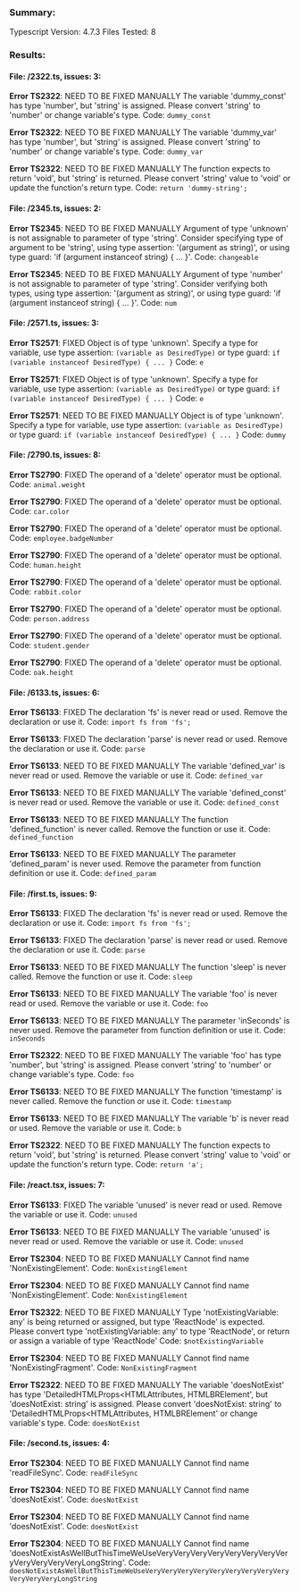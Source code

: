 ### Summary:
Typescript Version: 4.7.3
Files Tested: 8

### Results:

#### File: /2322.ts, issues: 3:

**Error TS2322**: NEED TO BE FIXED MANUALLY
The variable 'dummy_const' has type 'number', but 'string' is assigned. Please convert 'string' to 'number' or change variable's type.
Code: `dummy_const`

**Error TS2322**: NEED TO BE FIXED MANUALLY
The variable 'dummy_var' has type 'number', but 'string' is assigned. Please convert 'string' to 'number' or change variable's type.
Code: `dummy_var`

**Error TS2322**: NEED TO BE FIXED MANUALLY
The function expects to return 'void', but 'string' is returned. Please convert 'string' value to 'void' or update the function's return type.
Code: `return 'dummy-string';`

#### File: /2345.ts, issues: 2:

**Error TS2345**: NEED TO BE FIXED MANUALLY
Argument of type 'unknown' is not assignable to parameter of type 'string'. Consider specifying type of argument to be 'string', using type assertion: '(argument as string)', or using type guard: 'if (argument instanceof string) { ... }'.
Code: `changeable`

**Error TS2345**: NEED TO BE FIXED MANUALLY
Argument of type 'number' is not assignable to parameter of type 'string'. Consider verifying both types, using type assertion: '(argument as string)', or using type guard: 'if (argument instanceof string) { ... }'.
Code: `num`

#### File: /2571.ts, issues: 3:

**Error TS2571**: FIXED
Object is of type 'unknown'. Specify a type for variable, use type assertion: `(variable as DesiredType)` or type guard: `if (variable instanceof DesiredType) { ... }`
Code: `e`

**Error TS2571**: FIXED
Object is of type 'unknown'. Specify a type for variable, use type assertion: `(variable as DesiredType)` or type guard: `if (variable instanceof DesiredType) { ... }`
Code: `e`

**Error TS2571**: NEED TO BE FIXED MANUALLY
Object is of type 'unknown'. Specify a type for variable, use type assertion: `(variable as DesiredType)` or type guard: `if (variable instanceof DesiredType) { ... }`
Code: `dummy`

#### File: /2790.ts, issues: 8:

**Error TS2790**: FIXED
The operand of a 'delete' operator must be optional.
Code: `animal.weight`

**Error TS2790**: FIXED
The operand of a 'delete' operator must be optional.
Code: `car.color`

**Error TS2790**: FIXED
The operand of a 'delete' operator must be optional.
Code: `employee.badgeNumber`

**Error TS2790**: FIXED
The operand of a 'delete' operator must be optional.
Code: `human.height`

**Error TS2790**: FIXED
The operand of a 'delete' operator must be optional.
Code: `rabbit.color`

**Error TS2790**: FIXED
The operand of a 'delete' operator must be optional.
Code: `person.address`

**Error TS2790**: FIXED
The operand of a 'delete' operator must be optional.
Code: `student.gender`

**Error TS2790**: FIXED
The operand of a 'delete' operator must be optional.
Code: `oak.height`

#### File: /6133.ts, issues: 6:

**Error TS6133**: FIXED
The declaration 'fs' is never read or used. Remove the declaration or use it.
Code: `import fs from 'fs';`

**Error TS6133**: FIXED
The declaration 'parse' is never read or used. Remove the declaration or use it.
Code: `parse`

**Error TS6133**: NEED TO BE FIXED MANUALLY
The variable 'defined_var' is never read or used. Remove the variable or use it.
Code: `defined_var`

**Error TS6133**: NEED TO BE FIXED MANUALLY
The variable 'defined_const' is never read or used. Remove the variable or use it.
Code: `defined_const`

**Error TS6133**: NEED TO BE FIXED MANUALLY
The function 'defined_function' is never called. Remove the function or use it.
Code: `defined_function`

**Error TS6133**: NEED TO BE FIXED MANUALLY
The parameter 'defined_param' is never used. Remove the parameter from function definition or use it.
Code: `defined_param`

#### File: /first.ts, issues: 9:

**Error TS6133**: FIXED
The declaration 'fs' is never read or used. Remove the declaration or use it.
Code: `import fs from 'fs';`

**Error TS6133**: FIXED
The declaration 'parse' is never read or used. Remove the declaration or use it.
Code: `parse`

**Error TS6133**: NEED TO BE FIXED MANUALLY
The function 'sleep' is never called. Remove the function or use it.
Code: `sleep`

**Error TS6133**: NEED TO BE FIXED MANUALLY
The variable 'foo' is never read or used. Remove the variable or use it.
Code: `foo`

**Error TS6133**: NEED TO BE FIXED MANUALLY
The parameter 'inSeconds' is never used. Remove the parameter from function definition or use it.
Code: `inSeconds`

**Error TS2322**: NEED TO BE FIXED MANUALLY
The variable 'foo' has type 'number', but 'string' is assigned. Please convert 'string' to 'number' or change variable's type.
Code: `foo`

**Error TS6133**: NEED TO BE FIXED MANUALLY
The function 'timestamp' is never called. Remove the function or use it.
Code: `timestamp`

**Error TS6133**: NEED TO BE FIXED MANUALLY
The variable 'b' is never read or used. Remove the variable or use it.
Code: `b`

**Error TS2322**: NEED TO BE FIXED MANUALLY
The function expects to return 'void', but 'string' is returned. Please convert 'string' value to 'void' or update the function's return type.
Code: `return 'a';`

#### File: /react.tsx, issues: 7:

**Error TS6133**: FIXED
The variable 'unused' is never read or used. Remove the variable or use it.
Code: `unused`

**Error TS6133**: NEED TO BE FIXED MANUALLY
The variable 'unused' is never read or used. Remove the variable or use it.
Code: `unused`

**Error TS2304**: NEED TO BE FIXED MANUALLY
Cannot find name 'NonExistingElement'.
Code: `NonExistingElement`

**Error TS2304**: NEED TO BE FIXED MANUALLY
Cannot find name 'NonExistingElement'.
Code: `NonExistingElement`

**Error TS2322**: NEED TO BE FIXED MANUALLY
Type 'notExistingVariable: any' is being returned or assigned, but type 'ReactNode' is expected. Please convert type 'notExistingVariable: any' to type 'ReactNode', or return or assign a variable of type 'ReactNode'
Code: `$notExistingVariable`

**Error TS2304**: NEED TO BE FIXED MANUALLY
Cannot find name 'NonExistingFragment'.
Code: `NonExistingFragment`

**Error TS2322**: NEED TO BE FIXED MANUALLY
The variable 'doesNotExist' has type 'DetailedHTMLProps<HTMLAttributes<HTMLBRElement>, HTMLBRElement', but 'doesNotExist: string' is assigned. Please convert 'doesNotExist: string' to 'DetailedHTMLProps<HTMLAttributes<HTMLBRElement>, HTMLBRElement' or change variable's type.
Code: `doesNotExist`

#### File: /second.ts, issues: 4:

**Error TS2304**: NEED TO BE FIXED MANUALLY
Cannot find name 'readFileSync'.
Code: `readFileSync`

**Error TS2304**: NEED TO BE FIXED MANUALLY
Cannot find name 'doesNotExist'.
Code: `doesNotExist`

**Error TS2304**: NEED TO BE FIXED MANUALLY
Cannot find name 'doesNotExist'.
Code: `doesNotExist`

**Error TS2304**: NEED TO BE FIXED MANUALLY
Cannot find name 'doesNotExistAsWellButThisTimeWeUseVeryVeryVeryVeryVeryVeryVeryVeryVeryVeryVeryVeryLongString'.
Code: `doesNotExistAsWellButThisTimeWeUseVeryVeryVeryVeryVeryVeryVeryVeryVeryVeryVeryVeryLongString`
